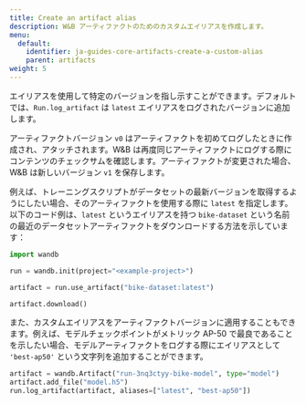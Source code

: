```yaml
---
title: Create an artifact alias
description: W&B アーティファクトのためのカスタムエイリアスを作成します。
menu:
  default:
    identifier: ja-guides-core-artifacts-create-a-custom-alias
    parent: artifacts
weight: 5
---
```


エイリアスを使用して特定のバージョンを指し示すことができます。デフォルトでは、`Run.log_artifact` は `latest` エイリアスをログされたバージョンに追加します。

アーティファクトバージョン `v0` はアーティファクトを初めてログしたときに作成され、アタッチされます。W&B は再度同じアーティファクトにログする際にコンテンツのチェックサムを確認します。アーティファクトが変更された場合、W&B は新しいバージョン `v1` を保存します。

例えば、トレーニングスクリプトがデータセットの最新バージョンを取得するようにしたい場合、そのアーティファクトを使用する際に `latest` を指定します。以下のコード例は、`latest` というエイリアスを持つ `bike-dataset` という名前の最近のデータセットアーティファクトをダウンロードする方法を示しています：

```python
import wandb

run = wandb.init(project="<example-project>")

artifact = run.use_artifact("bike-dataset:latest")

artifact.download()
```

また、カスタムエイリアスをアーティファクトバージョンに適用することもできます。例えば、モデルチェックポイントがメトリック AP-50 で最良であることを示したい場合、モデルアーティファクトをログする際にエイリアスとして `'best-ap50'` という文字列を追加することができます。

```python
artifact = wandb.Artifact("run-3nq3ctyy-bike-model", type="model")
artifact.add_file("model.h5")
run.log_artifact(artifact, aliases=["latest", "best-ap50"])
```